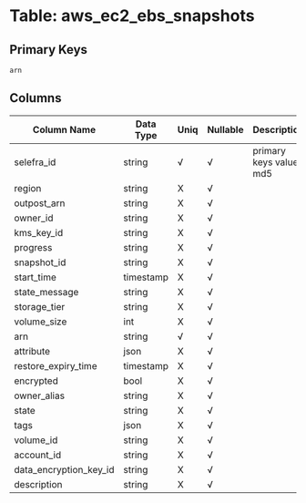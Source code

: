 # Table: aws_ec2_ebs_snapshots

## Primary Keys 

```
arn
```


## Columns 

|  Column Name   |  Data Type  | Uniq | Nullable | Description | 
|  ----  | ----  | ----  | ----  | ---- | 
| selefra_id | string | √ | √ | primary keys value md5 | 
| region | string | X | √ |  | 
| outpost_arn | string | X | √ |  | 
| owner_id | string | X | √ |  | 
| kms_key_id | string | X | √ |  | 
| progress | string | X | √ |  | 
| snapshot_id | string | X | √ |  | 
| start_time | timestamp | X | √ |  | 
| state_message | string | X | √ |  | 
| storage_tier | string | X | √ |  | 
| volume_size | int | X | √ |  | 
| arn | string | √ | √ |  | 
| attribute | json | X | √ |  | 
| restore_expiry_time | timestamp | X | √ |  | 
| encrypted | bool | X | √ |  | 
| owner_alias | string | X | √ |  | 
| state | string | X | √ |  | 
| tags | json | X | √ |  | 
| volume_id | string | X | √ |  | 
| account_id | string | X | √ |  | 
| data_encryption_key_id | string | X | √ |  | 
| description | string | X | √ |  | 


